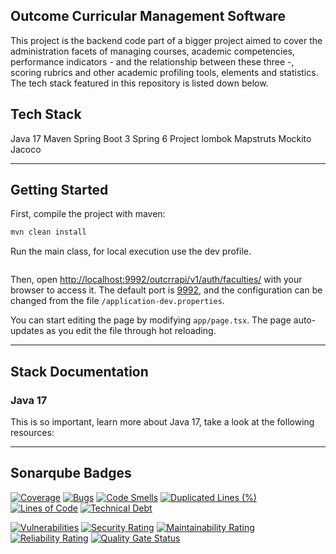 ## Outcome Curricular Management Software

This project is the backend code part of a bigger project aimed to cover the administration facets of managing courses, academic competencies, performance indicators - and the relationship between these three -, scoring rubrics and other academic profiling tools, elements and statistics. The tech stack featured in this repository is listed down below.


## Tech Stack

Java 17 
Maven
Spring Boot 3
Spring 6
Project lombok
Mapstruts
Mockito
Jacoco


---
## Getting Started

First, compile the project with maven:

```bash
mvn clean install
```

Run the main class, for local execution use the dev profile.

```bash

```

Then, open [http://localhost:9992/outcrrapi/v1/auth/faculties/](http://localhost:3013) with your browser to access it. The default port is [9992](http://localhost:3000), and the configuration can be changed from the file ```/application-dev.properties```.

You can start editing the page by modifying `app/page.tsx`. The page auto-updates as you edit the file through hot reloading.

---

## Stack Documentation

###  Java 17

This is so important, learn more about Java 17, take a look at the following resources:

---

## Sonarqube Badges


[![Coverage](https://pi2tools.icesi.edu.co/sonar/api/project_badges/measure?project=OUTCUR_outcome-curr-mgmnt-backend_AYthuxqSWeULmn6qh66e&metric=coverage&token=sqb_1019c88ef5af63cf64649891b1428c90877c942b)](https://pi2tools.icesi.edu.co/sonar/dashboard?id=OUTCUR_outcome-curr-mgmnt-backend_AYthuxqSWeULmn6qh66e)
[![Bugs](https://pi2tools.icesi.edu.co/sonar/api/project_badges/measure?project=OUTCUR_outcome-curr-mgmnt-backend_AYthuxqSWeULmn6qh66e&metric=bugs&token=sqb_1019c88ef5af63cf64649891b1428c90877c942b)](https://pi2tools.icesi.edu.co/sonar/dashboard?id=OUTCUR_outcome-curr-mgmnt-backend_AYthuxqSWeULmn6qh66e)
[![Code Smells](https://pi2tools.icesi.edu.co/sonar/api/project_badges/measure?project=OUTCUR_outcome-curr-mgmnt-backend_AYthuxqSWeULmn6qh66e&metric=code_smells&token=sqb_1019c88ef5af63cf64649891b1428c90877c942b)](https://pi2tools.icesi.edu.co/sonar/dashboard?id=OUTCUR_outcome-curr-mgmnt-backend_AYthuxqSWeULmn6qh66e)
[![Duplicated Lines (%)](https://pi2tools.icesi.edu.co/sonar/api/project_badges/measure?project=OUTCUR_outcome-curr-mgmnt-backend_AYthuxqSWeULmn6qh66e&metric=duplicated_lines_density&token=sqb_1019c88ef5af63cf64649891b1428c90877c942b)](https://pi2tools.icesi.edu.co/sonar/dashboard?id=OUTCUR_outcome-curr-mgmnt-backend_AYthuxqSWeULmn6qh66e)
[![Lines of Code](https://pi2tools.icesi.edu.co/sonar/api/project_badges/measure?project=OUTCUR_outcome-curr-mgmnt-backend_AYthuxqSWeULmn6qh66e&metric=ncloc&token=sqb_1019c88ef5af63cf64649891b1428c90877c942b)](https://pi2tools.icesi.edu.co/sonar/dashboard?id=OUTCUR_outcome-curr-mgmnt-backend_AYthuxqSWeULmn6qh66e)
[![Technical Debt](https://pi2tools.icesi.edu.co/sonar/api/project_badges/measure?project=OUTCUR_outcome-curr-mgmnt-backend_AYthuxqSWeULmn6qh66e&metric=sqale_index&token=sqb_1019c88ef5af63cf64649891b1428c90877c942b)](https://pi2tools.icesi.edu.co/sonar/dashboard?id=OUTCUR_outcome-curr-mgmnt-backend_AYthuxqSWeULmn6qh66e)

[![Vulnerabilities](https://pi2tools.icesi.edu.co/sonar/api/project_badges/measure?project=OUTCUR_outcome-curr-mgmnt-backend_AYthuxqSWeULmn6qh66e&metric=vulnerabilities&token=sqb_1019c88ef5af63cf64649891b1428c90877c942b)](https://pi2tools.icesi.edu.co/sonar/dashboard?id=OUTCUR_outcome-curr-mgmnt-backend_AYthuxqSWeULmn6qh66e)
[![Security Rating](https://pi2tools.icesi.edu.co/sonar/api/project_badges/measure?project=OUTCUR_outcome-curr-mgmnt-backend_AYthuxqSWeULmn6qh66e&metric=security_rating&token=sqb_1019c88ef5af63cf64649891b1428c90877c942b)](https://pi2tools.icesi.edu.co/sonar/dashboard?id=OUTCUR_outcome-curr-mgmnt-backend_AYthuxqSWeULmn6qh66e)
[![Maintainability Rating](https://pi2tools.icesi.edu.co/sonar/api/project_badges/measure?project=OUTCUR_outcome-curr-mgmnt-backend_AYthuxqSWeULmn6qh66e&metric=sqale_rating&token=sqb_1019c88ef5af63cf64649891b1428c90877c942b)](https://pi2tools.icesi.edu.co/sonar/dashboard?id=OUTCUR_outcome-curr-mgmnt-backend_AYthuxqSWeULmn6qh66e)
[![Reliability Rating](https://pi2tools.icesi.edu.co/sonar/api/project_badges/measure?project=OUTCUR_outcome-curr-mgmnt-backend_AYthuxqSWeULmn6qh66e&metric=reliability_rating&token=sqb_1019c88ef5af63cf64649891b1428c90877c942b)](https://pi2tools.icesi.edu.co/sonar/dashboard?id=OUTCUR_outcome-curr-mgmnt-backend_AYthuxqSWeULmn6qh66e)
[![Quality Gate Status](https://pi2tools.icesi.edu.co/sonar/api/project_badges/measure?project=OUTCUR_outcome-curr-mgmnt-backend_AYthuxqSWeULmn6qh66e&metric=alert_status&token=sqb_1019c88ef5af63cf64649891b1428c90877c942b)](https://pi2tools.icesi.edu.co/sonar/dashboard?id=OUTCUR_outcome-curr-mgmnt-backend_AYthuxqSWeULmn6qh66e)